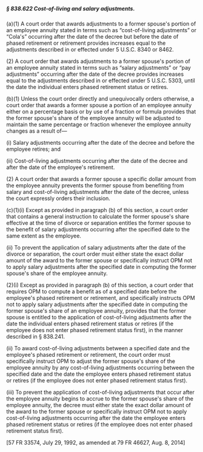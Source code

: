 ##### § 838.622 Cost-of-living and salary adjustments. #####

(a)(1) A court order that awards adjustments to a former spouse's portion of an employee annuity stated in terms such as “cost-of-living adjustments” or “Cola's” occurring after the date of the decree but before the date of phased retirement or retirement provides increases equal to the adjustments described in or effected under 5 U.S.C. 8340 or 8462.

(2) A court order that awards adjustments to a former spouse's portion of an employee annuity stated in terms such as “salary adjustments” or “pay adjustments” occurring after the date of the decree provides increases equal to the adjustments described in or effected under 5 U.S.C. 5303, until the date the individual enters phased retirement status or retires.

(b)(1) Unless the court order directly and unequivocally orders otherwise, a court order that awards a former spouse a portion of an employee annuity either on a percentage basis or by use of a fraction or formula provides that the former spouse's share of the employee annuity will be adjusted to maintain the same percentage or fraction whenever the employee annuity changes as a result of—

(i) Salary adjustments occurring after the date of the decree and before the employee retires; and

(ii) Cost-of-living adjustments occurring after the date of the decree and after the date of the employee's retirement.

(2) A court order that awards a former spouse a specific dollar amount from the employee annuity prevents the former spouse from benefiting from salary and cost-of-living adjustments after the date of the decree, unless the court expressly orders their inclusion.

(c)(1)(i) Except as provided in paragraph (b) of this section, a court order that contains a general instruction to calculate the former spouse's share effective at the time of divorce or separation entitles the former spouse to the benefit of salary adjustments occurring after the specified date to the same extent as the employee.

(ii) To prevent the application of salary adjustments after the date of the divorce or separation, the court order must either state the exact dollar amount of the award to the former spouse or specifically instruct OPM not to apply salary adjustments after the specified date in computing the former spouse's share of the employee annuity.

(2)(i) Except as provided in paragraph (b) of this section, a court order that requires OPM to compute a benefit as of a specified date before the employee's phased retirement or retirement, and specifically instructs OPM not to apply salary adjustments after the specified date in computing the former spouse's share of an employee annuity, provides that the former spouse is entitled to the application of cost-of-living adjustments after the date the individual enters phased retirement status or retires (if the employee does not enter phased retirement status first), in the manner described in § 838.241.

(ii) To award cost-of-living adjustments between a specified date and the employee's phased retirement or retirement, the court order must specifically instruct OPM to adjust the former spouse's share of the employee annuity by any cost-of-living adjustments occurring between the specified date and the date the employee enters phased retirement status or retires (if the employee does not enter phased retirement status first).

(iii) To prevent the application of cost-of-living adjustments that occur after the employee annuity begins to accrue to the former spouse's share of the employee annuity, the decree must either state the exact dollar amount of the award to the former spouse or specifically instruct OPM not to apply cost-of-living adjustments occurring after the date the employee enters phased retirement status or retires (if the employee does not enter phased retirement status first).

[57 FR 33574, July 29, 1992, as amended at 79 FR 46627, Aug. 8, 2014]